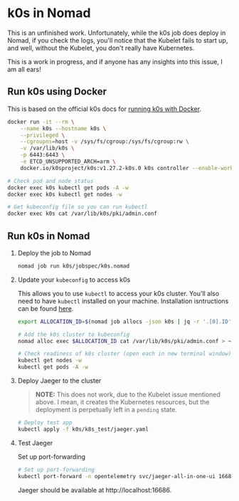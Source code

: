 # k0s in Nomad

This is an unfinished work. Unfortunately, while the k0s job does deploy in Nomad, if you check the logs, you'll notice that the Kubelet fails to start up, and well, without the Kubelet, you don't really have Kubernetes.

This is a work in progress, and if anyone has any insights into this issue, I am all ears!

## Run k0s using Docker

This is based on the official k0s docs for [running k0s with Docker](https://docs.k0sproject.io/v1.27.2+k0s.0/k0s-in-docker/#start-k0s).

```bash
docker run -it --rm \
    --name k0s --hostname k0s \
    --privileged \
    --cgroupns=host -v /sys/fs/cgroup:/sys/fs/cgroup:rw \
    -v /var/lib/k0s \
    -p 6443:6443 \
    -e ETCD_UNSUPPORTED_ARCH=arm \
    docker.io/k0sproject/k0s:v1.27.2-k0s.0 k0s controller --enable-worker --no-taint

# Check pod and node status
docker exec k0s kubectl get pods -A -w
docker exec k0s kubectl get nodes -w

# Get kubeconfig file so you can run kubectl
docker exec k0s cat /var/lib/k0s/pki/admin.conf
```

## Run k0s in Nomad

1. Deploy the job to Nomad

    ```bash
    nomad job run k0s/jobspec/k0s.nomad
    ```

2. Update your `kubeconfig` to access k0s

    This allows you to use `kubectl` to access your k0s cluster. You'll also need to have `kubectl` installed on your machine. Installation isntructions can be found [here](https://kubernetes.io/docs/tasks/tools/#kubectl).

    ```bash
    export ALLOCATION_ID=$(nomad job allocs -json k0s | jq -r '.[0].ID')

    # Add the k0s cluster to kubeconfig
    nomad alloc exec $ALLOCATION_ID cat /var/lib/k0s/pki/admin.conf > ~/.kube/config

    # Check readiness of k0s cluster (open each in new terminal window)
    kubectl get nodes -w
    kubectl get pods -A -w
    ```

3. Deploy Jaeger to the cluster

    >**NOTE:** This does not work, due to the Kubelet issue mentioned above. I mean, it creates the Kubernetes resources, but the deployment is perpetually left in a `pending` state.    

    ```bash
    # Deploy test app
    kubectl apply -f k0s/k8s_test/jaeger.yaml
    ```

4. Test Jaeger

    Set up port-forwarding

    ```bash
    # Set up port-forwarding
    kubectl port-forward -n opentelemetry svc/jaeger-all-in-one-ui 16686:16686
    ```

    Jaeger should be available at http://localhost:16686.